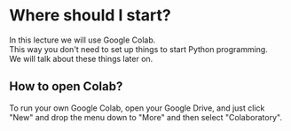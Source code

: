 # Where should I start?
In this lecture we will use Google Colab.  
This way you don't need to set up things to start Python programming.  
We will talk about these things later on.

## How to open Colab?
To run your own Google Colab, open your Google Drive, and just click "New" and drop the menu down to "More" and then select "Colaboratory".  
